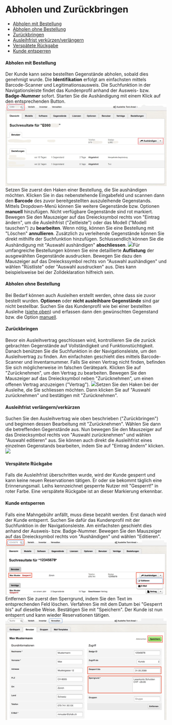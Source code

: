 # Abholen und Zurückbringen

* [Abholen mit Bestellung](#abholen-mit-bestellung)
* [Abholen ohne Bestellung](#abholen-ohne-bestellung)
* [Zurückbringen](#zurückbringen)
* [Ausleihfrist verkürzen/verlängern](#ausleihfrist-verlängernverkürzen)
* [Verspätete Rückgabe](#verspätete-rückgabe)
* [Kunde entsperren](#kunde-entsperren)

#### Abholen mit Bestellung

Der Kunde kann seine bestellten Gegenstände abholen, sobald dies genehmigt wurde. Die **Identifikation** erfolgt am einfachsten mittels Barcode-Scanner und Legitimationsausweis. Die Suchfunktion in der Navigationsleiste findet das Kundenprofil anhand der Ausweis- bzw. **Badge-Nummer** sofort. Starten Sie die Aushändigung mit einem Klick auf den entsprechenden Button.![](/assets/Verleih_Kunde_suchen.png)Setzen Sie zuerst den Haken einer Bestellung, die Sie aushändigen möchten. Klicken Sie in das nebenstehende Eingabefeld und  scannen dann den **Barcode** des zuvor bereitgestellten auszuleihende Gegenstands. Mittels Dropdown-Menü  können Sie weitere  Gegenstände bzw. Optionen **manuell** hinzufügen. Nicht verfügbare Gegenstände sind rot markiert. Bewegen Sie den Mauszeiger auf das Dreiecksymbol rechts von "Eintrag ändern", um die Ausleihfrist \("Zeitleiste"\) oder das Modell \("Modell tauschen"\) zu **bearbeiten**. Wenn nötig, können Sie eine Bestellung mit "Löschen" **annullieren**. Zusätzlich zu verleihende Gegenstände können Sie direkt mithilfe der Suchfunktion hinzufügen. Schlussendlich können Sie die Aushändigung mit "Auswahl aushändigen" **abschliessen**. ![](/assets/Verleih_Aushändigen.png)Für umfangreiche Bestellungen können Sie eine detaillierte **Auflistung** der ausgewählten Gegenstände ausdrucken. Bewegen Sie dazu den Mauszeiger auf das Dreieckssymbol rechts von "Auswahl aushändigen" und wählen "Rüstliste" oder "Auswahl ausdrucken" aus. Dies kann beispielsweise bei der Zolldeklaration hilfreich sein.

#### Abholen ohne Bestellung

Bei Bedarf können auch Ausleihen erstellt werden, ohne dass sie zuvor bestellt wurden. **Optionen** oder **nicht ausleihbare Gegenstände** sind gar nicht bestellbar. Suchen Sie das Kundenprofil wie bei einer bestellten Ausleihe \([siehe oben](#abholen-mit-bestellung)\) und erfassen dann den gewünschten Gegenstand bzw. die Option [manuell](/[heading]%28../ausgeben-and-zurucknehmen/genehmigen-and-herausgeben.md#h1%29).

#### Zurückbringen

Bevor ein Ausleihvertrag geschlossen wird, kontrollieren Sie die zurück gebrachten Gegenstände auf Vollständigkeit und Funktionstüchtigkeit. Danach benützen Sie die Suchfunktion in der Navigationsleiste, um den Ausleihvertrag zu finden. Am einfachsten geschieht dies mittels Barcode-Scanner und Inventarnummer. Falls Sie einen Vertrag nicht finden, befinden Sie sich möglicherweise im falschen Gerätepark. Klicken Sie auf "Zurücknehmen", um den Vertrag zu bearbeiten. Bewegen Sie den Mauszeiger auf das Dreiecksymbol neben "Zurücknehmen", um einen offenen Vertrag anzuzeigen \("Vertrag"\). ![](/assets/Verleih_Rücknahme_Suche.png)Setzen Sie den Haken bei der Ausleihe, die Sie schliessen möchten. Dann klicken Sie auf "Auswahl zurücknehmen" und bestätigen mit "Zurücknehmen".

#### Ausleihfrist verlängern/verkürzen

Suchen Sie den Ausleihvertrag wie oben beschrieben \("Zurückbringen"\) und beginnen dessen Bearbeitung mit "Zurücknehmen". Wählen Sie dann die betreffenden Gegenstände aus. Nun bewegen Sie den Mauszeiger auf das Dreiecksymbol rechts von "Auswahl zurücknehmen" und wählen "Auswahl editieren" aus. Sie können auch direkt die Ausleihfrist eines einzelnen Gegenstands bearbeiten, indem Sie auf "Eintrag ändern" klicken.![](/assets/Verleih_Auswahl_zurücknehmen.png)

#### Verspätete Rückgabe

Falls die Ausleihfrist überschritten wurde, wird der Kunde gesperrt und kann keine neuen Reservationen tätigen. Er oder sie bekommt täglich eine Erinnerungsmail. Leihs kennzeichnet gesperrte Nutzer mit "Gesperrt!" in roter Farbe. Eine verspätete Rückgabe ist an dieser Markierung erkennbar.

#### Kunde entsperren

Falls eine Mahngebühr anfällt, muss diese bezahlt werden. Erst danach wird der Kunde entsperrt. Suchen Sie dafür das Kundenprofil mit der Suchfunktion in der Navigationsleiste. Am einfachsten geschieht dies anhand der Ausweis- bzw. Badge-Nummer. Bewegen Sie den Mauszeiger auf das Dreiecksymbol rechts von "Aushändigen" und wählen "Editieren".![](/assets/Verwalten_geperrter_Kunde_suchen.png)Entfernen Sie zuerst den Sperrgrund, indem Sie den Text im entsprechenden Feld löschen. Verfahren Sie mit dem Datum bei "Gesperrt bis" auf dieselbe Weise. Bestätigen Sie mit "Speichern". Der Kunde ist nun entsperrt und kann wieder Reservationen tätigen.![](/assets/Verwalten_Kunde_entsperren.png)

